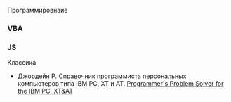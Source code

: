 Программировнаие  
### VBA
### JS
Классика 
- Джордейн Р. Справочник программиста персональных компьютеров типа IBM PC, XT и AT. [Programmer's Problem Solver for the IBM PC, XT&AT](https://ahdl-altera.narod.ru/ru/jordin.pdf)

